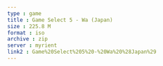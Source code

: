```yaml
---
type : game
title : Game Select 5 - Wa (Japan)
size : 225.8 M
format : iso
archive : zip
server : myrient
link2 : Game%20Select%205%20-%20Wa%20%28Japan%29
---
```

